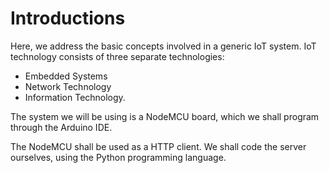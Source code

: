 # Introductions
Here, we address the basic concepts involved in a generic IoT system.
IoT technology consists of three separate technologies:

- Embedded Systems
- Network Technology
- Information Technology.

The system we will be using is a NodeMCU board, which we shall program through the Arduino IDE.

The NodeMCU shall be used as a HTTP client.
We shall code the server ourselves, using the Python programming language.